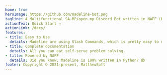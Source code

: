```yaml
---
home: true
heroImage: https://github.com/madeline-bot.png
tagline: A Multifunctional SA-MP/open.mp Discord Bot written in NAFF (Python)
actionText: Quick Start →
actionLink: /docs/
features:
- title: Easy to Use
  details: Madeline are using Slash Commands, which is pretty easy to use commands rather using traditional prefix.
- title: Complete documentation
  details: All you can eat self-serve problem solving.
- title: Powered by NAFF
  details: Did you know, Madeline is 100% written in Python? 😱
footer: Copyright © 2021-present, MatthewSoft
---
```

